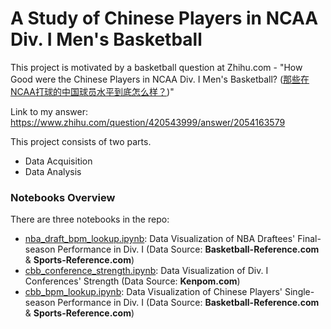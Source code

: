 # A Study of Chinese Players in NCAA Div. I Men's Basketball

This project is motivated by a basketball question at Zhihu.com - "How Good were the Chinese Players in NCAA Div. I Men's Basketball? ([那些在NCAA打球的中国球员水平到底怎么样？](https://www.zhihu.com/question/420543999/answer/2054163579))"

Link to my answer: https://www.zhihu.com/question/420543999/answer/2054163579

This project consists of two parts.
- Data Acquisition
- Data Analysis 

### Notebooks Overview
There are three notebooks in the repo:
- [nba_draft_bpm_lookup.ipynb](https://github.com/xulianrenzoku/cbb_china_players/blob/main/nba_draft_bpm_lookup.ipynb): Data Visualization of NBA Draftees' Final-season Performance in Div. I (Data Source: **Basketball-Reference.com** & **Sports-Reference.com**)
- [cbb_conference_strength.ipynb](https://github.com/xulianrenzoku/cbb_china_players/blob/main/cbb_conference_strength.ipynb): Data Visualization of Div. I Conferences' Strength (Data Source: **Kenpom.com**)
- [cbb_bpm_lookup.ipynb](https://github.com/xulianrenzoku/cbb_china_players/blob/main/cbb_bpm_lookup.ipynb): Data Visualization of Chinese Players' Single-season Performance in Div. I (Data Source: **Basketball-Reference.com** & **Sports-Reference.com**)
